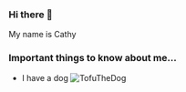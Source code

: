 ### Hi there 👋
My name is Cathy

### Important things to know about me...
* I have a dog
![TofuTheDog](https://photos.app.goo.gl/9shx338ETwG7GXED7)

<!--
**cathysimms/cathysimms** is a ✨ _special_ ✨ repository because its `README.md` (this file) appears on your GitHub profile.

Here are some ideas to get you started:

- 🔭 I’m currently working on ...
- 🌱 I’m currently learning ...
- 👯 I’m looking to collaborate on ...
- 🤔 I’m looking for help with ...
- 💬 Ask me about ...
- 📫 How to reach me: ...
- 😄 Pronouns: ...
- ⚡ Fun fact: ...
-->
